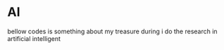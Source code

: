 # AI
bellow codes is something about my treasure during i do the research in artificial intelligent
